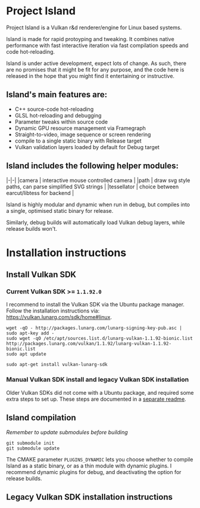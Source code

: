 # Project Island

Project Island is a Vulkan r&d renderer/engine for Linux based
systems.

Island is made for rapid protoyping and tweaking. It combines native
performance with fast interactive iteration via fast compilation
speeds and code hot-reloading. 

Island is under active development, expect lots of change. As such,
there are no promises that it might be fit for any purpose, and the
code here is released in the hope that you might find it entertaining
or instructive. 

## Island's main features are:

+ C++ source-code hot-reloading
+ GLSL hot-reloading and debugging 
+ Parameter tweaks within source code
+ Dynamic GPU resource management via Framegraph
+ Straight-to-video, image sequence or screen rendering
+ compile to a single static binary with Release target
+ Vulkan validation layers loaded by default for Debug target

## Island includes the following helper modules: 

|-|-| 
|camera | interactive mouse controlled camera |
|path | draw svg style paths, can parse simplified SVG strings |
|tessellator | choice between earcut/libtess for backend |

Island is highly modular and dynamic when run in debug, but compiles
into a single, optimised static binary for release. 

Similarly, debug builds will automatically load Vulkan debug layers,
while release builds won't.


# Installation instructions

## Install Vulkan SDK 

### Current Vulkan SDK >= `1.1.92.0`

I recommend to install the Vulkan SDK via the Ubuntu package manager.
Follow the installation instructions via:
<https://vulkan.lunarg.com/sdk/home#linux>.

    wget -qO - http://packages.lunarg.com/lunarg-signing-key-pub.asc | sudo apt-key add -
    sudo wget -qO /etc/apt/sources.list.d/lunarg-vulkan-1.1.92-bionic.list http://packages.lunarg.com/vulkan/1.1.92/lunarg-vulkan-1.1.92-bionic.list
    sudo apt update

    sudo apt-get install vulkan-lunarg-sdk

### Manual Vulkan SDK install and legacy Vulkan SDK installation

Older Vulkan SDKs did not come with a Ubuntu package, and required
some extra steps to set up. These steps are documented in a [separate
readme](legacy_sdk_installation_instructions.md). 

## Island compilation

*Remember to update submodules before building*

    git submodule init
    git submodule update

The CMAKE parameter `PLUGINS_DYNAMIC` lets you choose whether to compile Island
as a static binary, or as a thin module with dynamic plugins. I recommend
dynamic plugins for debug, and deactivating the option for release builds.

## Legacy Vulkan SDK installation instructions

